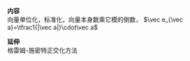 **内容**  
向量单位化，标准化，向量本身数乘它模的倒数， $\vec e_{\vec a}=\tfrac1{|\vec a|}\cdot\vec a$  
  
**延伸**  
格雷姆-施密特正交化方法  
